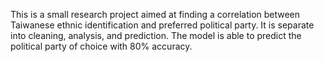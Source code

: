 This is a small research project aimed at finding a correlation between Taiwanese ethnic identification and preferred political party. It is separate into cleaning, analysis, and prediction. The model is able to predict the political party of choice with 80% accuracy. 

